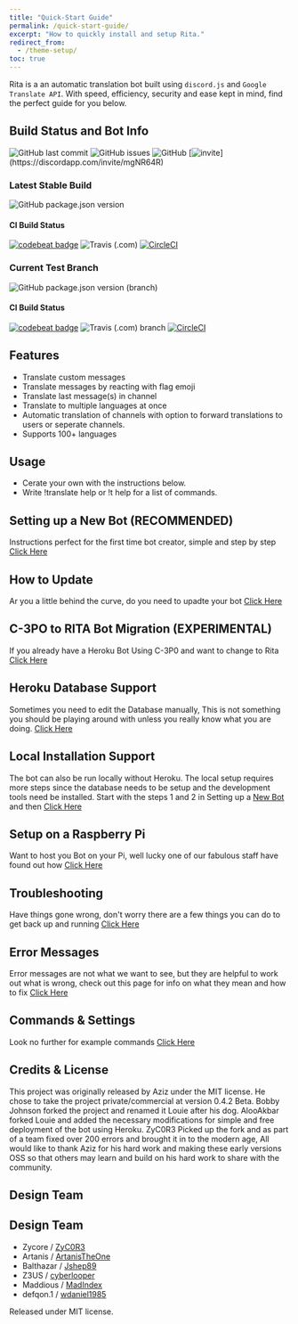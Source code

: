 ```yaml
---
title: "Quick-Start Guide"
permalink: /quick-start-guide/
excerpt: "How to quickly install and setup Rita."
redirect_from:
  - /theme-setup/
toc: true
---
```


Rita is a an automatic translation bot built using `discord.js` and `Google Translate API`. With speed, efficiency, security and ease kept in mind, find the perfect guide for you below.

## Build Status and Bot Info

![GitHub last commit](https://img.shields.io/github/last-commit/ZyC0R3/Rita.svg)
![GitHub issues](https://img.shields.io/github/issues-raw/ZyC0R3/Rita.svg)
![GitHub](https://img.shields.io/github/license/ZyC0R3/Rita.svg)
[![invite](https://img.shields.io/badge/Discord_Support-JOIN-7289DA.svg?)](https://discordapp.com/invite/mgNR64R)

### Latest Stable Build
![GitHub package.json version](https://img.shields.io/github/package-json/v/ZyC0R3/Rita?label=Stable%20Version)

#### CI Build Status
[![codebeat badge](https://codebeat.co/badges/da556d1a-7025-4f94-b988-a8dc19d89d32)](https://codebeat.co/projects/github-com-zyc0r3-rita-master)
![Travis (.com)](https://img.shields.io/travis/com/ZyC0R3/Rita?label=TravisCI)
[![CircleCI](https://circleci.com/gh/ZyC0R3/Rita/tree/master.svg?style=svg)](https://circleci.com/gh/ZyC0R3/Rita/tree/master)

### Current Test Branch
![GitHub package.json version (branch)](https://img.shields.io/github/package-json/v/ZyC0R3/Rita/test-branch?label=Test%20Version)

#### CI Build Status
[![codebeat badge](https://codebeat.co/badges/13d8e66a-c92e-4a01-8c06-3a823283a84b)](https://codebeat.co/projects/github-com-zyc0r3-rita-test-branch)
![Travis (.com) branch](https://img.shields.io/travis/com/ZyC0R3/Rita/test-branch?label=TravisCI)
[![CircleCI](https://circleci.com/gh/ZyC0R3/Rita/tree/test-branch.svg?style=svg)](https://circleci.com/gh/ZyC0R3/Rita/tree/test-branch)

## Features

* Translate custom messages
* Translate messages by reacting with flag emoji
* Translate last message(s) in channel
* Translate to multiple languages at once
* Automatic translation of channels with option to forward translations to users or seperate channels.
* Supports 100+ languages

## Usage

* Cerate your own with the instructions below.
* Write !translate help or !t help for a list of commands.

## Setting up a New Bot (RECOMMENDED)

Instructions perfect for the first time bot creator, simple and step by step [Click Here](/new-bot/)

## How to Update

Ar you a little behind the curve, do you need to upadte your bot [Click Here](/update/)

## C-3PO to RITA Bot Migration (EXPERIMENTAL)

If you already have a Heroku Bot Using C-3P0 and want to change to Rita [Click Here](/migration/)

## Heroku Database Support

Sometimes you need to edit the Database manually, This is not something you should be playing around with unless you really know what you are doing. [Click Here](/dbsupport/)

## Local Installation Support

The bot can also be run locally without Heroku. The local setup requires more steps since the database needs to be setup and the development tools need be installed. Start with the steps 1 and 2 in Setting up a [New Bot](/new-bot/) and then [Click Here](/local/)

## Setup on a Raspberry Pi

Want to host you Bot on your Pi, well lucky one of our fabulous staff have found out how [Click Here](/raspberry-pi/)

## Troubleshooting

Have things gone wrong, don't worry there are a few things you can do to get back up and running [Click Here](/troubleshooting/)

## Error Messages

Error messages are not what we want to see, but they are helpful to work out what is wrong, check out this page for info on what they mean and how to fix [Click Here](/errors/)

## Commands & Settings

Look no further for example commands [Click Here](/commands/) 

## Credits & License

This project was originally released by Aziz under the MIT license. He chose to take the project private/commercial at version 0.4.2 Beta. Bobby Johnson forked the project and renamed it Louie after his dog. AlooAkbar forked Louie and added the necessary modifications for simple and free deployment of the bot using Heroku. ZyC0R3 Picked up the fork and as part of a team fixed over 200 errors and brought it in to the modern age, All would like to thank Aziz for his hard work and making these early versions OSS so that others may learn and build on his hard work to share with the community.

## Design Team

## <a name="design-team"></a>Design Team
* Zycore / [ZyC0R3](https://github.com/ZyC0R3)
* Artanis / [ArtanisTheOne](https://github.com/ArtanisTheOne)
* Balthazar / [Jshep89](https://github.com/JShep89)
* Z3US / [cyberlooper](https://github.com/cyberlooper)
* Maddious / [MadIndex](https://github.com/MadIndex)
* defqon.1 / [wdaniel1985](https://github.com/wdaniel1985)

Released under MIT license.
